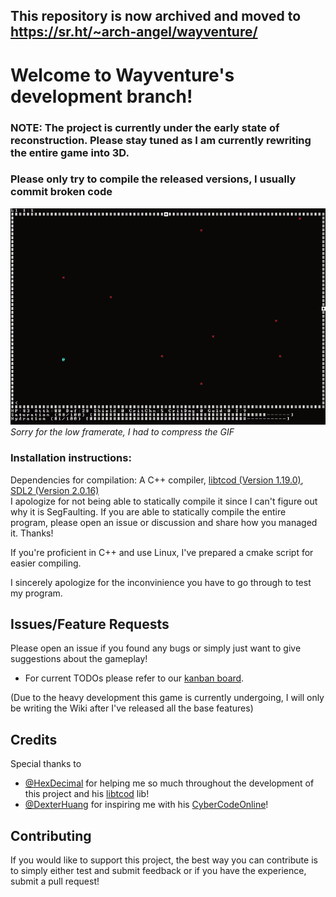 ## This repository is now archived and moved to https://sr.ht/~arch-angel/wayventure/

# Welcome to Wayventure's development branch!

### NOTE: The project is currently under the early state of reconstruction. Please stay tuned as I am currently rewriting the entire game into 3D.

### Please only try to compile the released versions, I usually commit broken code

![wayventure.gif](wayventure.gif)  
*Sorry for the low framerate, I had to compress the GIF*

### Installation instructions:
Dependencies for compilation: A C++ compiler, [libtcod (Version 1.19.0)](https://github.com/libtcod/libtcod), [SDL2 (Version 2.0.16)](https://www.libsdl.org/download-2.0.php)  
I apologize for not being able to statically compile it since I can't figure out why it is SegFaulting. If you are able to statically compile the entire program, please open an issue or discussion and share how you managed it. Thanks!

If you're proficient in C++ and use Linux, I've prepared a cmake script for easier compiling.

I sincerely apologize for the inconvinience you have to go through to test my program.
## Issues/Feature Requests
Please open an issue if you found any bugs or simply just want to give suggestions about the gameplay!
- For current TODOs please refer to our [kanban board](https://app.gitkraken.com/glo/board/YVe6OSzWtwBMT89r).

(Due to the heavy development this game is currently undergoing, I will only be writing the Wiki after I've released all the base features)
## Credits
Special thanks to 
- [@HexDecimal](https://github.com/HexDecimal) for helping me so much throughout the development of this project and his [libtcod](https://github.com/libtcod/libtcod) lib!
- [@DexterHuang](https://github.com/DexterHuang) for inspiring me with his [CyberCodeOnline](https://github.com/DexterHuang/CyberCodeOnline)!
## Contributing
If you would like to support this project, the best way you can contribute is to simply either test and submit feedback or if you have the experience, submit a pull request!
